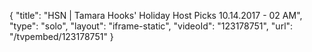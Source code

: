{
    "title": "HSN | Tamara Hooks' Holiday Host Picks 10.14.2017 - 02 AM",
    "type": "solo",
    "layout": "iframe-static",
    "videoId": "123178751",
    "url": "\/tvpembed\/123178751"
}